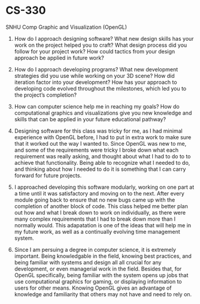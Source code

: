 # CS-330
SNHU Comp Graphic and Visualization (OpenGL)

1. How do I approach designing software?
    What new design skills has your work on the project helped you to craft?
    What design process did you follow for your project work?
    How could tactics from your design approach be applied in future work?
2. How do I approach developing programs?
    What new development strategies did you use while working on your 3D scene?
    How did iteration factor into your development?
    How has your approach to developing code evolved throughout the milestones, which led you to the project’s completion?
3. How can computer science help me in reaching my goals?
    How do computational graphics and visualizations give you new knowledge and skills that can be applied in your future educational pathway?
    
1. Designing software for this class was tricky for me, as I had minimal experience with OpenGL before, I had to put in extra work to make sure that it worked out the way I wanted to. Since OpenGL was new to me, and some of the requirements were tricky I broke down what each requirement was really asking, and thought about what I had to do to to achieve that functionality. Being able to recognize what I needed to do, and thinking about how I needed to do it is something that I can carry forward for future projects.
    
2. I approached developing this software modularly, working on one part at a time until it was satisfactory and moving on to the next. After every module going back to ensure that no new bugs came up with the completion of another block of code. This class helped me better plan out how and what I break down to work on individually, as there were many complex requirements that I had to break down more than I normally would. This adapatation is one of the ideas that will help me in my future work, as well as a continually evolving time management system.

3. Since I am persuing a degree in computer science, it is extremely important. Being knowledgable in the field, knowing best practices, and being familiar with systems and design all all crucial for any development, or even managerial work in the field. Besides that, for OpenGL specifically, being familiar with the system opens up jobs that use computational graphics for gaming, or displaying information to users for other means. Knowing OpenGL gives an advantage of knowledge and familiarity that others may not have and need to rely on. 
